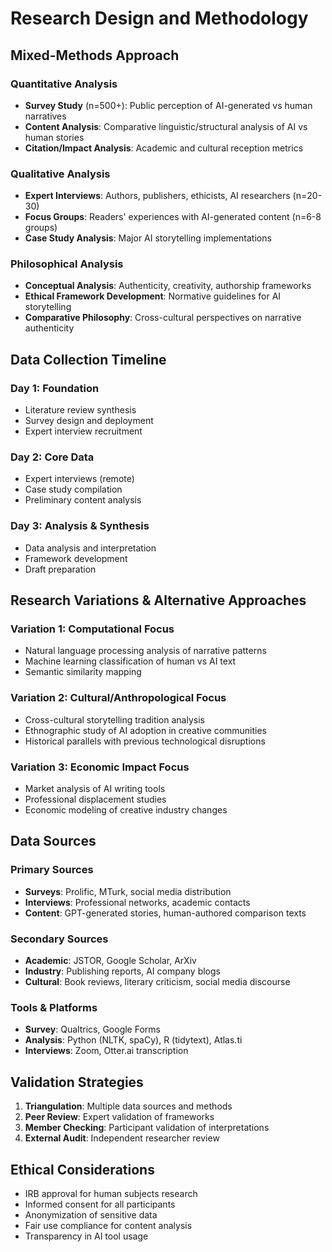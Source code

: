 # Research Design and Methodology

## Mixed-Methods Approach

### Quantitative Analysis
- **Survey Study** (n=500+): Public perception of AI-generated vs human narratives
- **Content Analysis**: Comparative linguistic/structural analysis of AI vs human stories
- **Citation/Impact Analysis**: Academic and cultural reception metrics

### Qualitative Analysis
- **Expert Interviews**: Authors, publishers, ethicists, AI researchers (n=20-30)
- **Focus Groups**: Readers' experiences with AI-generated content (n=6-8 groups)
- **Case Study Analysis**: Major AI storytelling implementations

### Philosophical Analysis
- **Conceptual Analysis**: Authenticity, creativity, authorship frameworks
- **Ethical Framework Development**: Normative guidelines for AI storytelling
- **Comparative Philosophy**: Cross-cultural perspectives on narrative authenticity

## Data Collection Timeline

### Day 1: Foundation
- Literature review synthesis
- Survey design and deployment
- Expert interview recruitment

### Day 2: Core Data
- Expert interviews (remote)
- Case study compilation
- Preliminary content analysis

### Day 3: Analysis & Synthesis
- Data analysis and interpretation
- Framework development
- Draft preparation

## Research Variations & Alternative Approaches

### Variation 1: Computational Focus
- Natural language processing analysis of narrative patterns
- Machine learning classification of human vs AI text
- Semantic similarity mapping

### Variation 2: Cultural/Anthropological Focus
- Cross-cultural storytelling tradition analysis
- Ethnographic study of AI adoption in creative communities
- Historical parallels with previous technological disruptions

### Variation 3: Economic Impact Focus
- Market analysis of AI writing tools
- Professional displacement studies
- Economic modeling of creative industry changes

## Data Sources

### Primary Sources
- **Surveys**: Prolific, MTurk, social media distribution
- **Interviews**: Professional networks, academic contacts
- **Content**: GPT-generated stories, human-authored comparison texts

### Secondary Sources
- **Academic**: JSTOR, Google Scholar, ArXiv
- **Industry**: Publishing reports, AI company blogs
- **Cultural**: Book reviews, literary criticism, social media discourse

### Tools & Platforms
- **Survey**: Qualtrics, Google Forms
- **Analysis**: Python (NLTK, spaCy), R (tidytext), Atlas.ti
- **Interviews**: Zoom, Otter.ai transcription

## Validation Strategies

1. **Triangulation**: Multiple data sources and methods
2. **Peer Review**: Expert validation of frameworks
3. **Member Checking**: Participant validation of interpretations
4. **External Audit**: Independent researcher review

## Ethical Considerations

- IRB approval for human subjects research
- Informed consent for all participants
- Anonymization of sensitive data
- Fair use compliance for content analysis
- Transparency in AI tool usage